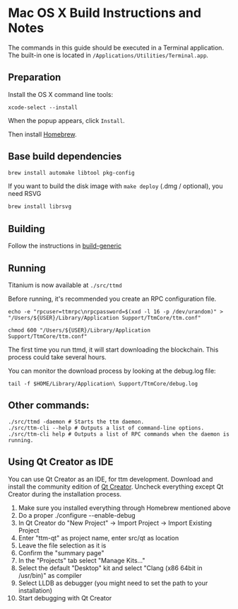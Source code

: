 Mac OS X Build Instructions and Notes
====================================
The commands in this guide should be executed in a Terminal application.
The built-in one is located in `/Applications/Utilities/Terminal.app`.

Preparation
-----------
Install the OS X command line tools:

`xcode-select --install`

When the popup appears, click `Install`.

Then install [Homebrew](https://brew.sh).

Base build dependencies
-----------------------

```bash
brew install automake libtool pkg-config
```

If you want to build the disk image with `make deploy` (.dmg / optional), you need RSVG
```bash
brew install librsvg
```

Building
--------

Follow the instructions in [build-generic](build-generic.md)

Running
-------

Titanium is now available at `./src/ttmd`

Before running, it's recommended you create an RPC configuration file.

    echo -e "rpcuser=ttmrpc\nrpcpassword=$(xxd -l 16 -p /dev/urandom)" > "/Users/${USER}/Library/Application Support/TtmCore/ttm.conf"

    chmod 600 "/Users/${USER}/Library/Application Support/TtmCore/ttm.conf"

The first time you run ttmd, it will start downloading the blockchain. This process could take several hours.

You can monitor the download process by looking at the debug.log file:

    tail -f $HOME/Library/Application\ Support/TtmCore/debug.log

Other commands:
-------

    ./src/ttmd -daemon # Starts the ttm daemon.
    ./src/ttm-cli --help # Outputs a list of command-line options.
    ./src/ttm-cli help # Outputs a list of RPC commands when the daemon is running.

Using Qt Creator as IDE
------------------------
You can use Qt Creator as an IDE, for ttm development.
Download and install the community edition of [Qt Creator](https://www.qt.io/download/).
Uncheck everything except Qt Creator during the installation process.

1. Make sure you installed everything through Homebrew mentioned above
2. Do a proper ./configure --enable-debug
3. In Qt Creator do "New Project" -> Import Project -> Import Existing Project
4. Enter "ttm-qt" as project name, enter src/qt as location
5. Leave the file selection as it is
6. Confirm the "summary page"
7. In the "Projects" tab select "Manage Kits..."
8. Select the default "Desktop" kit and select "Clang (x86 64bit in /usr/bin)" as compiler
9. Select LLDB as debugger (you might need to set the path to your installation)
10. Start debugging with Qt Creator
